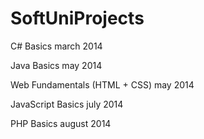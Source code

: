 SoftUniProjects
=========================================================
C# Basics march 2014

Java Basics may 2014

Web Fundamentals (HTML + CSS) may 2014

JavaScript Basics july 2014

PHP Basics august 2014